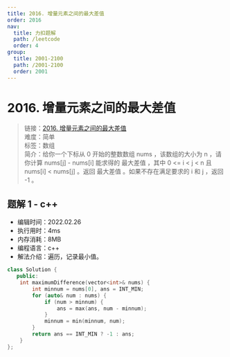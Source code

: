 ```yaml
---
title: 2016. 增量元素之间的最大差值
order: 2016
nav:
  title: 力扣题解
  path: /leetcode
  order: 4
group:
  title: 2001-2100
  path: /2001-2100
  order: 2001
---
```


# 2016. 增量元素之间的最大差值

> 链接：[2016. 增量元素之间的最大差值](https://leetcode-cn.com/problems/maximum-difference-between-increasing-elements/)  
> 难度：简单  
> 标签：数组  
> 简介：给你一个下标从 0 开始的整数数组 nums ，该数组的大小为 n ，请你计算 nums[j] - nums[i] 能求得的 最大差值 ，其中 0 <= i < j < n 且 nums[i] < nums[j] 。返回 最大差值 。如果不存在满足要求的 i 和 j ，返回 -1 。

## 题解 1 - c++

- 编辑时间：2022.02.26
- 执行用时：4ms
- 内存消耗：8MB
- 编程语言：c++
- 解法介绍：遍历，记录最小值。

```cpp
class Solution {
   public:
    int maximumDifference(vector<int>& nums) {
        int minnum = nums[0], ans = INT_MIN;
        for (auto& num : nums) {
            if (num > minnum) {
                ans = max(ans, num - minnum);
            }
            minnum = min(minnum, num);
        }
        return ans == INT_MIN ? -1 : ans;
    }
};
```
